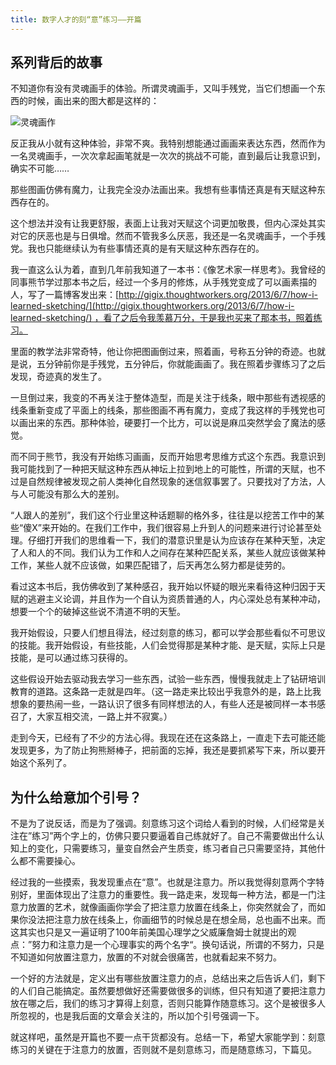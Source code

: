 ```yaml
---
title: 数字人才的刻“意”练习——开篇
---
```


## 系列背后的故事

不知道你有没有灵魂画手的体验。所谓灵魂画手，又叫手残党，当它们想画一个东西的时候，画出来的图大都是这样的：

![灵魂画作](https://personal-blog.obs.cn-north-4.myhuaweicloud.com/deliberate-practice-for-digital-talent/pic-01.png)



反正我从小就有这种体验，非常不爽。我特别想能通过画画来表达东西，然而作为一名灵魂画手，一次次拿起画笔就是一次次的挑战不可能，直到最后让我意识到，确实不可能……

那些图画仿佛有魔力，让我完全没办法画出来。我想有些事情还真是有天赋这种东西存在的。

这个想法并没有让我更舒服，表面上让我对天赋这个词更加敬畏，但内心深处其实对它的厌恶也是与日俱增。然而不管我多么厌恶，我还是一名灵魂画手，一个手残党。我也只能继续认为有些事情还真的是有天赋这种东西存在的。

我一直这么认为着，直到几年前我知道了一本书：《像艺术家一样思考》。我曾经的同事熊节学过那本书之后，经过一个多月的修炼，从手残党变成了可以画素描的人，写了一篇博客发出来：[http://gigix.thoughtworkers.org/2013/6/7/how-i-learned-sketching/](http://gigix.thoughtworkers.org/2013/6/7/how-i-learned-sketching/) ，看了之后令我羡慕万分，于是我也买来了那本书，照着练习。

里面的教学法非常奇特，他让你把图画倒过来，照着画，号称五分钟的奇迹。也就是说，五分钟前你是手残党，五分钟后，你就能画画了。我在照着步骤练习了之后发现，奇迹真的发生了。

一旦倒过来，我变的不再关注于整体造型，而是关注于线条，眼中那些有透视感的线条重新变成了平面上的线条，那些图画不再有魔力，变成了我这样的手残党也可以画出来的东西。那种体验，硬要打一个比方，可以说是麻瓜突然学会了魔法的感觉。

而不同于熊节，我没有开始练习画画，反而开始思考思维方式这个东西。我意识到我可能找到了一种把天赋这种东西从神坛上拉到地上的可能性，所谓的天赋，也不过是自然规律被发现之前人类神化自然现象的迷信叙事罢了。只要找对了方法，人与人可能没有那么大的差别。

“人跟人的差别”，我们这个行业里这种话题聊的格外多，往往是以挖苦工作中的某些“傻X”来开始的。在我们工作中，我们很容易上升到人的问题来进行讨论甚至处理。仔细打开我们的思维看一下，我们的潜意识里是认为应该存在某种天堑，决定了人和人的不同。我们认为工作和人之间存在某种匹配关系，某些人就应该做某种工作，某些人就不应该做，如果匹配错了，后天再怎么努力都是徒劳的。

看过这本书后，我仿佛收到了某种感召，我开始以怀疑的眼光来看待这种归因于天赋的逃避主义论调，并且作为一个自认为资质普通的人，内心深处总有某种冲动，想要一个个的破掉这些说不清道不明的天堑。

我开始假设，只要人们想且得法，经过刻意的练习，都可以学会那些看似不可思议的技能。我开始假设，有些技能，人们会觉得那是某种才能、是天赋，实际上只是技能，是可以通过练习获得的。

这些假设开始去驱动我去学习一些东西，试验一些东西，慢慢我就走上了钻研培训教育的道路。这条路一走就是四年。（这一路走来比较出乎我意外的是，路上比我想象的要热闹一些，一路认识了很多有同样想法的人，有些人还是被同样一本书感召了，大家互相交流，一路上并不寂寞。）

走到今天，已经有了不少的方法心得。我现在还在这条路上，一直走下去可能还能发现更多，为了防止狗熊掰棒子，把前面的忘掉，我还是要抓紧写下来，所以要开始这个系列了。

## 为什么给意加个引号？

不是为了说反话，而是为了强调。刻意练习这个词给人看到的时候，人们经常是关注在”练习”两个字上的，仿佛只要只要逼着自己练就好了。自己不需要做出什么认知上的变化，只需要练习，量变自然会产生质变，练习者自己只需要坚持，其他什么都不需要操心。

经过我的一些摸索，我发现重点在“意”。也就是注意力。所以我觉得刻意两个字特别好，里面体现出了注意力的重要性。我一路走来，发现每一种方法，都是一门注意力放置的艺术，就像画画你学会了把注意力放置在线条上，你突然就会了，而如果你没法把注意力放在线条上，你画细节的时候总是在想全局，总也画不出来。而这其实也只是又一遍证明了100年前美国心理学之父威廉詹姆士就提出的观点：”努力和注意力是一个心理事实的两个名字“。换句话说，所谓的不努力，只是不知道如何放置注意力，放置的不对就会很痛苦，也就看起来不努力。

一个好的方法就是，定义出有哪些放置注意力的点，总结出来之后告诉人们，剩下的人们自己能搞定。虽然要想做好还需要做很多的训练，但只有知道了要把注意力放在哪之后，我们的练习才算得上刻意，否则只能算作随意练习。这个是被很多人所忽视的，也是我后面的文章会关注的，所以加个引号强调一下。

就这样吧，虽然是开篇也不要一点干货都没有。总结一下，希望大家能学到：刻意练习的关键在于注意力的放置，否则就不是刻意练习，而是随意练习，下篇见。